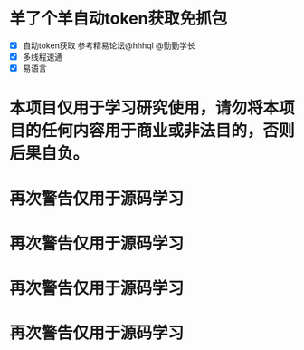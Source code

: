 # 羊了个羊自动token获取免抓包
  - [x] 自动token获取 参考精易论坛@hhhql @勤勤学长
  - [x] 多线程速通
  - [x] 易语言

# 本项目仅用于学习研究使用，请勿将本项目的任何内容用于商业或非法目的，否则后果自负。

# 再次警告仅用于源码学习

# 再次警告仅用于源码学习

# 再次警告仅用于源码学习

# 再次警告仅用于源码学习

